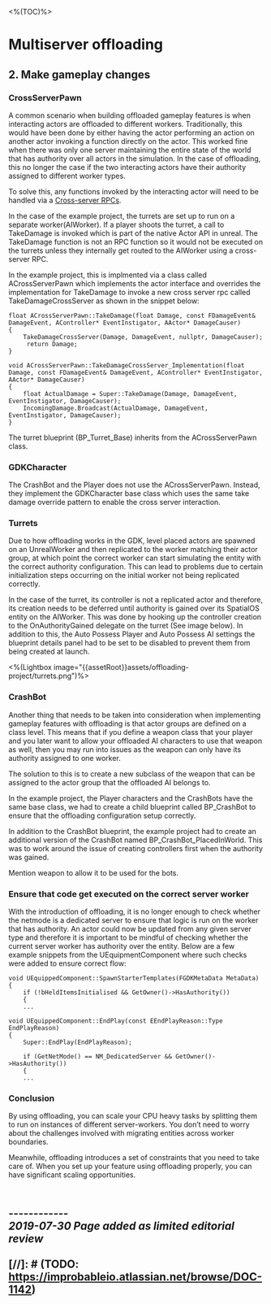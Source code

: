 <%(TOC)%>

# Multiserver offloading

## 2. Make gameplay changes

### CrossServerPawn

A common scenario when building offloaded gameplay features is when interacting actors are offloaded to different workers. Traditionally, this would have been done by either having the actor performing an action on another actor invoking a function directly on the actor. This worked fine when there was only one server maintaining the entire state of the world that has authority over all actors in the simulation. In the case of offloading, this no longer the case if the two interacting actors have their authority assigned to different worker types.

To solve this, any functions invoked by the interacting actor will need to be handled via a [Cross-server RPCs]({{urlRoot}}/content/technical-overview/gdk-concepts#cross-server-rpcs).

In the case of the example project, the turrets are set up to run on a separate worker(AIWorker). If a player shoots the turret, a call to TakeDamage is invoked which is part of the native Actor API in unreal. The TakeDamage function is not an RPC function so it would not be executed on the turrets unless they internally get routed to the AIWorker using a cross-server RPC.

In the example project, this is implmented via a class called ACrossServerPawn which implements the actor interface and overrides the implementation for TakeDamage to invoke a new cross server rpc called TakeDamageCrossServer as shown in the snippet below:

```
float ACrossServerPawn::TakeDamage(float Damage, const FDamageEvent& DamageEvent, AController* EventInstigator, AActor* DamageCauser)
{
    TakeDamageCrossServer(Damage, DamageEvent, nullptr, DamageCauser);
     return Damage;
}

void ACrossServerPawn::TakeDamageCrossServer_Implementation(float Damage, const FDamageEvent& DamageEvent, AController* EventInstigator, AActor* DamageCauser)
{
	float ActualDamage = Super::TakeDamage(Damage, DamageEvent, EventInstigator, DamageCauser);
	IncomingDamage.Broadcast(ActualDamage, DamageEvent, EventInstigator, DamageCauser);
}
```

The turret blueprint (BP_Turret_Base) inherits from the ACrossServerPawn class.

### GDKCharacter

The CrashBot and the Player does not use the ACrossServerPawn. Instead, they implement the GDKCharacter base class which uses the same take damage override pattern to enable the cross server interaction.

### Turrets

Due to how offloading works in the GDK, level placed actors are spawned on an UnrealWorker and then replicated to the worker matching their actor group, at which point the correct worker can start simulating the entity with the correct authority configuration. This can lead to problems due to certain initialization steps occurring on the initial worker not being replicated correctly.

In the case of the turret, its controller is not a replicated actor and therefore, its creation needs to be deferred until authority is gained over its SpatialOS entity on the AIWorker. This was done by hooking up the controller creation to the OnAuthorityGained delegate on the turret (See image below). In addition to this, the Auto Possess Player and Auto Possess AI settings the blueprint details panel had to be set to be disabled to prevent them from being created at launch.

<%(Lightbox image="{{assetRoot}}assets/offloading-project/turrets.png")%>
<br>

### CrashBot

Another thing that needs to be taken into consideration when implementing gameplay features with offloading is that actor groups are defined on a class level. This means that if you define a weapon class that your player and you later want to allow your offloaded AI characters to use that weapon as well, then you may run into issues as the weapon can only have its authority assigned to one worker. 

The solution to this is to create a new subclass of the weapon that can be assigned to the actor group that the offloaded AI belongs to.

In the example project,  the Player characters and the CrashBots have the same base class, we had to create a child blueprint called BP_CrashBot to ensure that the offloading configuration setup correctly.

In addition to the CrashBot blueprint, the example project had to create an additional version of the CrashBot named  BP_CrashBot_PlacedInWorld. This was to work around the issue of creating controllers first when the authority was gained.

Mention weapon to allow it to be used for the bots.

### Ensure that code get executed on the correct server worker

With the introduction of offloading, it is no longer enough to check whether the netmode is a dedicated server to ensure that logic is run on the worker that has authority. An actor could now be updated from any given server type and therefore it is important to be mindful of checking whether the current server worker has authority over the entity. Below are a few example snippets from the UEquipmentComponent where such checks were added to ensure correct flow:

```
void UEquippedComponent::SpawnStarterTemplates(FGDKMetaData MetaData)
{
	if (!bHeldItemsInitialised && GetOwner()->HasAuthority())
	{
	...

void UEquippedComponent::EndPlay(const EEndPlayReason::Type EndPlayReason)
{
	Super::EndPlay(EndPlayReason);

	if (GetNetMode() == NM_DedicatedServer && GetOwner()->HasAuthority())
	{
	...
```

### Conclusion

By using offloading, you can scale your CPU heavy tasks by splitting them to run on instances of different server-workers. You don’t need to worry about the challenges involved with migrating entities across worker boundaries.

Meanwhile, offloading introduces a set of constraints that you need to take care of.  When you set up your feature using offloading properly, you can have significant scaling opportunities.

<br/>------------<br/>
_2019-07-30 Page added as limited editorial review_
<br/>
<br/>
[//]: # (TODO: https://improbableio.atlassian.net/browse/DOC-1142)
------------